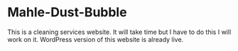 # Mahle-Dust-Bubble

 This is a cleaning services website.
It will take time but I have to do this I will work on it.
WordPress version of this website is already live.

